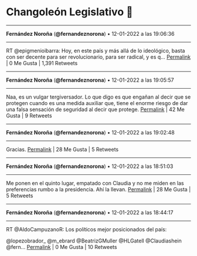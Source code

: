 # Changoleón Legislativo 🙈
*****
**Fernández Noroña** (**@fernandeznorona**) • 12-01-2022 a las 19:06:36
*****
RT @epigmenioibarra: Hoy, en este país y más allá de lo ideológico, basta con ser decente para ser revolucionario, para ser radical, y es q…
[Permalink](https://twitter.com/fernandeznorona/status/1481462659035893762) | 0 Me Gusta | 1,391 Retweets
*****
**Fernández Noroña** (**@fernandeznorona**) • 12-01-2022 a las 19:05:57
*****
Naa, es un vulgar tergiversador. Lo que digo es que engañan al decir que se protegen cuando es una medida auxiliar que, tiene el enorme riesgo de dar una falsa sensación de seguridad al decir que protege.
[Permalink](https://twitter.com/fernandeznorona/status/1481462494346547206) | 42 Me Gusta | 9 Retweets
*****
**Fernández Noroña** (**@fernandeznorona**) • 12-01-2022 a las 19:02:48
*****
Gracias.
[Permalink](https://twitter.com/fernandeznorona/status/1481461699937026052) | 28 Me Gusta | 5 Retweets
*****
**Fernández Noroña** (**@fernandeznorona**) • 12-01-2022 a las 18:51:03
*****
Me ponen en el quinto lugar, empatado con Claudia y no me miden en las preferencias rumbo a la presidencia. Ahí la llevan.
[Permalink](https://twitter.com/fernandeznorona/status/1481458745750298625) | 28 Me Gusta | 5 Retweets
*****
**Fernández Noroña** (**@fernandeznorona**) • 12-01-2022 a las 18:44:17
*****
RT @AldoCampuzanoR: Los políticos mejor posicionados del país:


@lopezobrador_ 
@m_ebrard 
@BeatrizGMuller 
@HLGatell 
@Claudiashein 
@fern…
[Permalink](https://twitter.com/fernandeznorona/status/1481457039628980228) | 0 Me Gusta | 10 Retweets